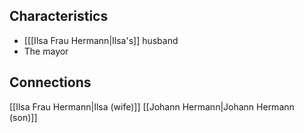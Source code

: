 ## Characteristics
- [[[Ilsa Frau Hermann|Ilsa's]] husband
- The mayor

## Connections
[[Ilsa Frau Hermann|Ilsa (wife)]]
[[Johann Hermann|Johann Hermann (son)]]
